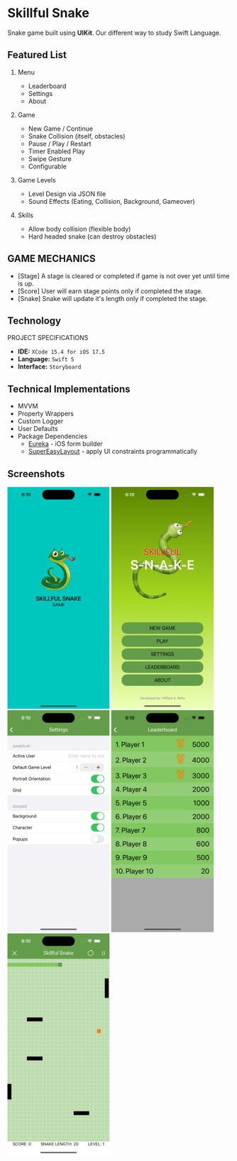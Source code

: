 # Skillful Snake

Snake game built using **UIKit**. Our different way to study Swift Language.

## Featured List

1. Menu
	- Leaderboard
	- Settings
	- About

2. Game
	- New Game / Continue
	- Snake Collision (itself, obstacles)
	- Pause / Play / Restart
	- Timer Enabled Play
	- Swipe Gesture
	- Configurable

3. Game Levels
	- Level Design via JSON file
	- Sound Effects (Eating, Collision, Background, Gameover)

4. Skills
	- Allow body collision (flexible body)
	- Hard headed snake (can destroy obstacles)


## GAME MECHANICS

- [Stage] A stage is cleared or completed if game is not over yet until time is up.
- [Score] User will earn stage points only if completed the stage. 
- [Snake] Snake will update it's length only if completed the stage.

## Technology

PROJECT SPECIFICATIONS

- **IDE:** `XCode 15.4 for iOS 17.5`
- **Language:** `Swift 5`
- **Interface:** `Storyboard`

## Technical Implementations

- MVVM
- Property Wrappers
- Custom Logger
- User Defaults
- Package Dependencies
	- [Eureka](https://eurekacommunity.github.io/) - iOS form builder
	- [SuperEasyLayout](https://github.com/doil6317/SuperEasyLayout) - apply UI constraints programmatically

## Screenshots

<p float="left">
		<img src="screenshots/01_snk_launch_screen.png" alt="ChatPeopleViewController" height="500">
		<img src="screenshots/02_snk_home_screen.png" alt="ChatMessagingViewController" height="500">
		<img src="screenshots/03_snk_settings.png" alt="ChatMessagingViewController" height="500">
		<img src="screenshots/04_snk_leaderboard.png" alt="ChatMessagingViewController" height="500">
		<img src="screenshots/05_snk_snake_game.png" alt="ChatMessagingViewController" height="500">
	<p float="left">